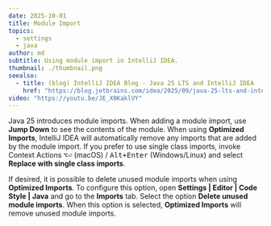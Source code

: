 ```yaml
---
date: 2025-10-01
title: Module Import
topics:
  - settings
  - java
author: md
subtitle: Using module import in IntelliJ IDEA.
thumbnail: ./thumbnail.png
seealso:
  - title: (blog) IntelliJ IDEA Blog - Java 25 LTS and IntelliJ IDEA
    href: "https://blog.jetbrains.com/idea/2025/09/java-25-lts-and-intellij-idea/"
video: "https://youtu.be/JE_X0KaklVY"
---
```


Java 25 introduces module imports. When adding a module import, use **Jump Down** to see the contents of the module.
When using **Optimized Imports**, IntelliJ IDEA will automatically remove any imports that are added by the module import.
If you prefer to use single class imports, invoke Context Actions <kbd>⌥⏎</kbd> (macOS) / <kbd>Alt+Enter</kbd> (Windows/Linux) and select **Replace with single class imports**.

If desired, it is possible to delete unused module imports when using **Optimized Imports**. To configure this option, open **Settings | Editor | Code Style | Java** and go to the **Imports** tab. Select the option **Delete unused module imports**. When this option is selected, **Optimized Imports** will remove unused module imports.
